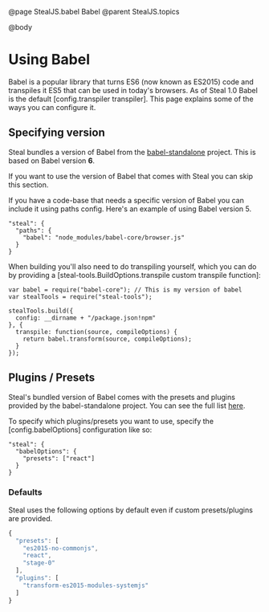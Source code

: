 @page StealJS.babel Babel
@parent StealJS.topics

@body

# Using Babel

Babel is a popular library that turns ES6 (now known as ES2015) code and transpiles it ES5 that can be used in today's browsers. As of Steal 1.0 Babel is the default [config.transpiler transpiler]. This page explains some of the ways you can configure it.

## Specifying version

Steal bundles a version of Babel from the [babel-standalone](https://github.com/Daniel15/babel-standalone) project. This is based on Babel version **6**.

If you want to use the version of Babel that comes with Steal you can skip this section.

If you have a code-base that needs a specific version of Babel you can include it using paths config. Here's an example of using Babel version 5.

```
"steal": {
  "paths": {
    "babel": "node_modules/babel-core/browser.js"
  }
}
```

When building you'll also need to do transpiling yourself, which you can do by providing a [steal-tools.BuildOptions.transpile custom transpile function]:

```
var babel = require("babel-core"); // This is my version of babel
var stealTools = require("steal-tools");

stealTools.build({
  config: __dirname + "/package.json!npm"
}, {
  transpile: function(source, compileOptions) {
    return babel.transform(source, compileOptions);
  }
});
```

## Plugins / Presets

Steal's bundled version of Babel comes with the presets and plugins provided by the babel-standalone project. You can see the full list [here](https://github.com/Daniel15/babel-standalone/blob/master/src/index.js#L51).

To specify which plugins/presets you want to use, specify the [config.babelOptions] configuration like so:

```
"steal": {
  "babelOptions": {
    "presets": ["react"]
  }
}
```

### Defaults

Steal uses the following options by default even if custom presets/plugins are
provided.

```js
{
  "presets": [
    "es2015-no-commonjs",
    "react",
    "stage-0"
  ],
  "plugins": [
    "transform-es2015-modules-systemjs"
  ]
}
```
